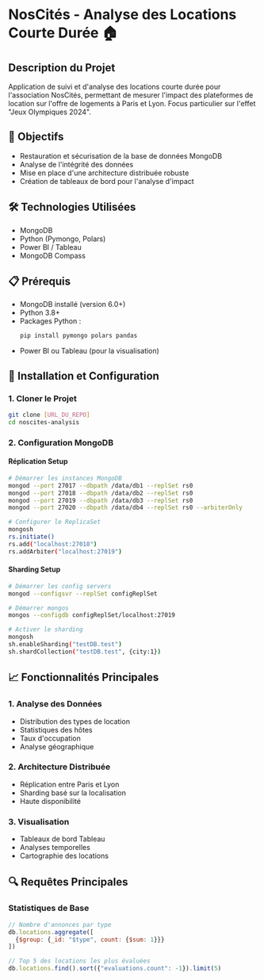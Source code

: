 # NosCités - Analyse des Locations Courte Durée 🏠

## Description du Projet
Application de suivi et d'analyse des locations courte durée pour l'association NosCités, permettant de mesurer l'impact des plateformes de location sur l'offre de logements à Paris et Lyon. Focus particulier sur l'effet "Jeux Olympiques 2024".

## 🎯 Objectifs
- Restauration et sécurisation de la base de données MongoDB
- Analyse de l'intégrité des données
- Mise en place d'une architecture distribuée robuste
- Création de tableaux de bord pour l'analyse d'impact

## 🛠️ Technologies Utilisées
- MongoDB
- Python (Pymongo, Polars)
- Power BI / Tableau
- MongoDB Compass

## 📋 Prérequis
- MongoDB installé (version 6.0+)
- Python 3.8+
- Packages Python :
  ```bash
  pip install pymongo polars pandas
  ```
- Power BI ou Tableau (pour la visualisation)

## 🚀 Installation et Configuration

### 1. Cloner le Projet
```bash
git clone [URL_DU_REPO]
cd noscites-analysis
```

### 2. Configuration MongoDB
#### Réplication Setup
```bash
# Démarrer les instances MongoDB
mongod --port 27017 --dbpath /data/db1 --replSet rs0
mongod --port 27018 --dbpath /data/db2 --replSet rs0
mongod --port 27019 --dbpath /data/db3 --replSet rs0
mongod --port 27020 --dbpath /data/db4 --replSet rs0 --arbiterOnly

# Configurer le ReplicaSet
mongosh
rs.initiate()
rs.add("localhost:27018")
rs.addArbiter("localhost:27019")
```

#### Sharding Setup
```bash
# Démarrer les config servers
mongod --configsvr --replSet configReplSet

# Démarrer mongos
mongos --configdb configReplSet/localhost:27019

# Activer le sharding
mongosh
sh.enableSharding("testDB.test")
sh.shardCollection("testDB.test", {city:1})
```


## 📈 Fonctionnalités Principales

### 1. Analyse des Données
- Distribution des types de location
- Statistiques des hôtes
- Taux d'occupation
- Analyse géographique

### 2. Architecture Distribuée
- Réplication entre Paris et Lyon
- Sharding basé sur la localisation
- Haute disponibilité

### 3. Visualisation
- Tableaux de bord Tableau
- Analyses temporelles
- Cartographie des locations

## 🔍 Requêtes Principales

### Statistiques de Base
```javascript
// Nombre d'annonces par type
db.locations.aggregate([
  {$group: {_id: "$type", count: {$sum: 1}}}
])

// Top 5 des locations les plus évaluées
db.locations.find().sort({"evaluations.count": -1}).limit(5)
```
